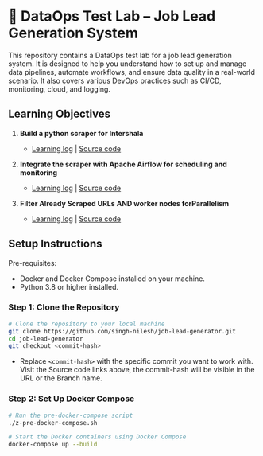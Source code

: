 # 🧪 DataOps Test Lab – Job Lead Generation System

This repository contains a DataOps test lab for a job lead generation system. It is designed to help you understand how to set up and manage data pipelines, automate workflows, and ensure data quality in a real-world scenario. It also covers various DevOps practices such as CI/CD, monitoring, cloud, and logging.

## Learning Objectives
1. **Build a python scraper for Intershala**
    - <a href="./learning_logs/01_python_scraper.md">Learning log</a> | <a href="https://github.com/singh-nilesh/job-lead-generator/tree/39eb5abd3f30a0be8db09784b2bf155bdd0357e2">Source code</a>

2. **Integrate the scraper with Apache Airflow for scheduling and monitoring**
    - <a href="./learning_logs/02_scraper-airflow.md">Learning log</a> | <a href="https://github.com/singh-nilesh/job-lead-generator/tree/058f8069794817f3f9f951a006d7bcab7d5c18f5">Source code</a>

3. **Filter Already Scraped URLs AND worker nodes forParallelism**
    - <a href="./learning_logs/03_url-filter.md">Learning log</a> | <a href="">Source code</a>



## Setup Instructions
Pre-requisites:
- Docker and Docker Compose installed on your machine.
- Python 3.8 or higher installed.

### Step 1: Clone the Repository
```bash
# Clone the repository to your local machine
git clone https://github.com/singh-nilesh/job-lead-generator.git
cd job-lead-generator
git checkout <commit-hash>
```
- Replace `<commit-hash>` with the specific commit you want to work with. Visit the Source code links above, the commit-hash will be visible in the URL or the Branch name.

### Step 2: Set Up Docker Compose
```bash
# Run the pre-docker-compose script
./z-pre-docker-compose.sh

# Start the Docker containers using Docker Compose
docker-compose up --build
```